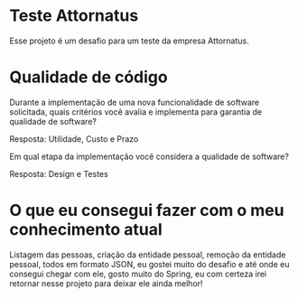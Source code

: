 
# Teste Attornatus

Esse projeto é um desafio para um teste da empresa Attornatus.

# Qualidade de código

Durante a implementação de uma nova funcionalidade de software solicitada, quais critérios você avalia e implementa para garantia de qualidade de software?

Resposta: Utilidade, Custo e Prazo

Em qual etapa da implementação você considera a qualidade de software?

Resposta: Design e Testes

# O que eu consegui fazer com o meu conhecimento atual

Listagem das pessoas, criação da entidade pessoal, remoção da entidade pessoal, todos em formato JSON, eu gostei muito do desafio e até onde eu consegui chegar com ele, gosto muito do Spring, eu com certeza irei retornar nesse projeto para deixar ele ainda melhor!